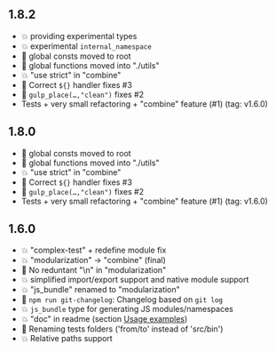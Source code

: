 ## 1.8.2
- :boom: providing experimental types
- :boom: experimental `internal_namespace`
- :hammer: global consts moved to root
- :hammer: global functions moved into "./utils"
- :boom: "use strict" in "combine"
- :bug: Correct `${}` handler fixes #3
- :bug: `gulp_place(…,"clean")` fixes #2
- Tests + very small refactoring + "combine" feature (#1) (tag: v1.6.0)
## 1.8.0
- :hammer: global consts moved to root
- :hammer: global functions moved into "./utils"
- :boom: "use strict" in "combine"
- :bug: Correct `${}` handler fixes #3
- :bug: `gulp_place(…,"clean")` fixes #2
- Tests + very small refactoring + "combine" feature (#1) (tag: v1.6.0)
## 1.6.0
- :boom: "complex-test" + redefine module fix
- :boom: "modularization" → "combine" (final)
- :hammer: No reduntant "\n" in "modularization"
- :boom: simplified import/export support and native module support
- :boom: "js_bundle" renamed to "modularization"
- :rocket: `npm run git-changelog`: Changelog based on `git log`
- :boom: `js_bundle` type for generating JS modules/namespaces
- :boom: "doc" in readme (section [Usage examples](.README.md#usage-examples))
- :hammer: Renaming tests folders ('from/to' instead of 'src/bin')
- :boom: Relative paths support